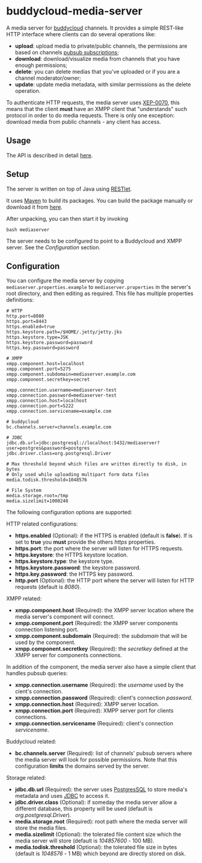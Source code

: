 buddycloud-media-server
=======================

A media server for [buddycloud][bc] channels. It provides a simple 
REST-like HTTP interface where clients can do several operations like:
- **upload**: upload media to private/public channels, the permissions
are based on channels [pubsub subscriptions][pubsub];
- **download**: download/visualize media from channels that you have 
enough permissions;
- **delete**: you can delete medias that you've uploaded or if you are
a channel moderator/owner;
- **update**: update media metadata, with similar permissions as the
delete operation.
 
To authenticate HTTP requests, the media server uses [XEP-0070][xep],
this means that the client **must** have an XMPP client that "understands"
such protocol in order to do media requests. There is only one exception: 
download media from public channels - any client has access.

[bc]: http://buddycloud.com/
[xep]: http://xmpp.org/extensions/xep-0070.html
[pubsub]: https://buddycloud.org/wiki/XMPP_XEP#Follower_Management

Usage
-----

The API is described in detail [here](https://buddycloud.org/wiki/Buddycloud_HTTP_API#.2F.3Cchannel.3E.2Fmedia.2F.3Citem.3E).

Setup
-----

The server is written on top of Java using [RESTlet](http://www.restlet.org/).

It uses [Maven](http://maven.apache.org/) to build its packages. You can build
the package manually or download it from [here](https://github.com/downloads/buddycloud/buddycloud-media-server/buddycloud-media-server-0.1.zip).

After unpacking, you can then start it by invoking

    bash mediaserver

The server needs to be configured to point to a Buddycloud and XMPP server. 
See the *Configuration* section.

Configuration
-------------

You can configure the media server by copying `mediaserver.properties.example` to 
`mediaserver.properties` in the server's root directory, and then editing as 
required. This file has multiple properties definitions:

	# HTTP 
	http.port=8080
	https.port=8443
	https.enabled=true
	https.keystore.path=/$HOME/.jetty/jetty.jks
	https.keystore.type=JSK
	https.keystore.password=password
	https.key.password=password
	
	# XMPP
	xmpp.component.host=localhost
	xmpp.component.port=5275
	xmpp.component.subdomain=mediaserver.example.com
	xmpp.component.secretkey=secret
	
	xmpp.connection.username=mediaserver-test
	xmpp.connection.password=mediaserver-test
	xmpp.connection.host=localhost
	xmpp.connection.port=5222
	xmpp.connection.servicename=example.com
	
	# buddycloud
	bc.channels.server=channels.example.com
	
	# JDBC
	jdbc.db.url=jdbc:postgresql://localhost:5432/mediaserver?user=postgres&password=postgres
	jdbc.driver.class=org.postgresql.Driver

	# Max threshold beyond which files are written directly to disk, in bytes
	# Only used while uploading multipart form data files
	media.todisk.threshold=1048576
	
	# File System
	media.storage.root=/tmp
	media.sizelimit=1000240

The following configuration options are supported:

HTTP related configurations:

- **https.enabled** (Optional): if the HTTPS is enabled (default is **false**). If is set to **true**
you **must** provide the others *https* properties.
- **https.port**: the port where the server will listen for HTTPS requests.
- **https.keystore**: the HTTPS keystore location.
- **https.keystore.type**: the keystore type.
- **https.keystore.password**: the keystore password.
- **https.key.password**: the HTTPS key password.
- **http.port** (Optional): the HTTP port where the server will listen for HTTP requests (default is *8080*).

XMPP related:

- **xmpp.component.host** (Required): the XMPP server location where the media server's component will connect. 
- **xmpp.component.port** (Required): the XMPP server components connection listening port.
- **xmpp.component.subdomain** (Required): the *subdomain* that will be used by the component.
- **xmpp.component.secretkey** (Required): the *secretkey* defined at the XMPP server for components connections.
	
In addition of the component, the media server also have a simple client that handles pubsub queries: 

- **xmpp.connection.username** (Required): the *username* used by the cient's connection.
- **xmpp.connection.password** (Required): client's connection *password*.
- **xmpp.connection.host** (Required): XMPP server location.
- **xmpp.connection.port** (Required): XMPP server port for clients connections.
- **xmpp.connection.servicename** (Required): client's connection *servicename*.

Buddycloud related:

- **bc.channels.server** (Required): list of channels' pubsub servers where the media server will look for
possible permissions. Note that this configuration **limits** the domains served by the server.

Storage related:

- **jdbc.db.url** (Required): the server uses [PostgresSQL](http://www.postgresql.org) to store
media's metadata and uses [JDBC](http://www.oracle.com/technetwork/java/overview-141217.html) to access it.
- **jdbc.driver.class** (Optional): if someday the media server allow a different database, this
property will be used (default is *org.postgresql.Driver*).
- **media.storage.root** (Required): root path where the media server will store the media files.
- **media.sizelimit** (Optional): the tolerated file content size which the media server will store (default is *104857600* - 100 MB).
- **media.todisk.threshold** (Optional): the tolerated file size in bytes (default is *1048576* - 1 MB) which beyond are directly stored on disk.
